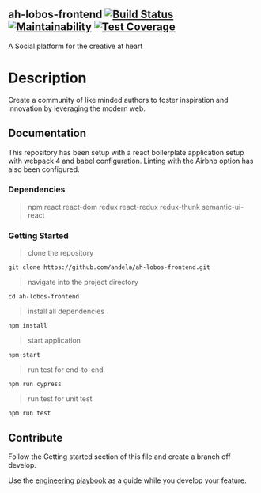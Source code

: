## ah-lobos-frontend [![Build Status](https://travis-ci.com/andela/ah-lobos-frontend.svg?branch=develop)](https://travis-ci.com/andela/ah-lobos-frontend) [![Maintainability](https://api.codeclimate.com/v1/badges/2be87cd7dd91c6183243/maintainability)](https://codeclimate.com/github/andela/ah-lobos-frontend/maintainability) [![Test Coverage](https://api.codeclimate.com/v1/badges/2be87cd7dd91c6183243/test_coverage)](https://codeclimate.com/github/andela/ah-lobos-frontend/test_coverage)

A Social platform for the creative at heart

# Description

Create a community of like minded authors to foster inspiration and innovation by leveraging the modern web.

## Documentation

This repository has been setup with a react boilerplate application setup with webpack 4 and babel configuration.
Linting with the Airbnb option has also been configured.


### Dependencies

> npm
> react
> react-dom
> redux
> react-redux
> redux-thunk
> semantic-ui-react

### Getting Started

> clone the repository 
```
git clone https://github.com/andela/ah-lobos-frontend.git
```
> navigate into the project directory
```
cd ah-lobos-frontend
```
> install all dependencies
```
npm install
```
> start application
```
npm start
```
> run test for end-to-end
```
npm run cypress
```
> run test for unit test
```
npm run test
```

## Contribute

Follow the Getting started section of this file and create a branch off develop.

Use the [engineering playbook](https://github.com/andela/engineering-playbook/tree/c74e0b42578fcf45d76b91e43b85d5159821b7ea/5.%20Developing/Conventions#repo-readme) as a guide while you develop your feature.

